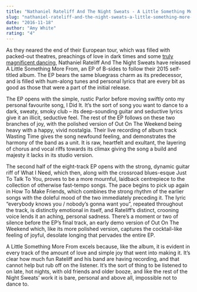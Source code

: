 ```yaml
---
title: "Nathaniel Rateliff And The Night Sweats - A Little Something More From"
slug: "nathaniel-rateliff-and-the-night-sweats-a-little-something-more-from"
date: "2016-11-18"
author: "Amy White"
rating: "4"
---
```


As they neared the end of their European tour, which was filled with packed-out theatres, preachings of love in dark times and some [truly magnificent dancing](https://www.instagram.com/p/BNC-_mDBE0R/?taken-by=nathanielrateliff), Nathaniel Rateliff And The Night Sweats have released A Little Something More From, an EP of B-sides to follow their 2015 self-titled album. The EP bears the same bluegrass charm as its predecessor, and is filled with hum-along tunes and personal lyrics that are every bit as good as those that were a part of the initial release.

The EP opens with the simple, rustic Parlor before moving swiftly onto my personal favourite song, I Did It. It’s the sort of song you want to dance to a dark, sweaty, smoky club – its deep-sounding guitar and seductive lyrics give it an illicit, seductive feel. The rest of the EP follows on these two branches of joy, with the polished version of Out On The Weekend being heavy with a happy, vivid nostalgia. Their live recording of album track Wasting Time gives the song newfound feeling, and demonstrates the harmony of the band as a unit. It is raw, heartfelt and exultant, the layering of chorus and vocal riffs towards its climax giving the song a build and majesty it lacks in its studio version.

The second half of the eight-track EP opens with the strong, dynamic guitar riff of What I Need, which then, along with the crossroad blues-esque Just To Talk To You, proves to be a more mournful, laidback centrepiece to the collection of otherwise fast-tempo songs. The pace begins to pick up again in How To Make Friends, which combines the strong rhythm of the earlier songs with the doleful mood of the two immediately preceding it. The lyric “everybody knows you / nobody’s gonna want you”, repeated throughout the track, is distinctly emotional in itself, and Rateliff’s distinct, crooning voice lends it an aching, personal sadness. There’s a moment or two of silence before the EP’s final track, an early demo version of Out On The Weekend which, like its more polished version, captures the cocktail-like feeling of joyful, desolate longing that pervades the entire EP.

A Little Something More From excels because, like the album, it is evident in every track of the amount of love and simple joy that went into making it. It’s clear how much fun Rateliff and his band are having recording, and that cannot help but rub off on the listener. It’s the sort of thing to be listened to on late, hot nights, with old friends and older booze, and like the rest of the Night Sweats’ work it is bare, personal and above all, impossible not to dance to.
